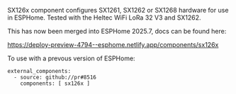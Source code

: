 SX126x component configures SX1261, SX1262 or SX1268 hardware for use in ESPHome. Tested with the Heltec WiFi LoRa 32 V3 and SX1262.

This has now been merged into ESPHome 2025.7, docs can be found here:

https://deploy-preview-4794--esphome.netlify.app/components/sx126x

To use with a prevous version of ESPHome:
```
external_components:
  - source: github://pr#8516
    components: [ sx126x ]
```
